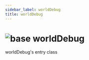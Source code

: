```yaml
---
sidebar_label: worldDebug
title: worldDebug
---
```


# <img src='/img/wiki/base.png' alt='base' classname='env-tag' /> worldDebug
worldDebug's entry class<br/>


